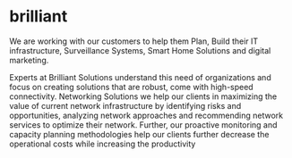 # brilliant

We are working with our customers to help them Plan, Build their IT infrastructure, Surveillance Systems, Smart Home Solutions and digital marketing.

Experts at Brilliant Solutions understand this need of organizations and focus on creating solutions that are robust, come with high-speed connectivity. Networking Solutions we help our clients in maximizing the value of current network infrastructure by identifying risks and opportunities, analyzing network approaches and recommending network services to optimize their network. Further, our proactive monitoring and capacity planning methodologies help our clients further decrease the operational costs while increasing the productivity
